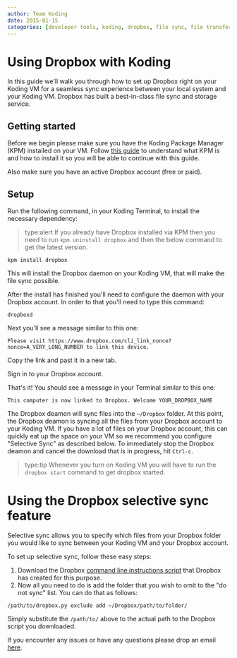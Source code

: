 ```yaml
---
author: Team Koding
date: 2015-01-15
categories: [developer tools, koding, dropbox, file sync, file transfer]
---
```


# Using Dropbox with Koding

In this guide we'll walk you through how to set up Dropbox right on your Koding VM for a seamless sync experience between your local system and your Koding VM. Dropbox has built a best-in-class file sync and storage service.

## Getting started

Before we begin please make sure you have the Koding Package Manager (KPM) installed on your VM. Follow [this guide](http://learn.koding.com/kpm) to understand what KPM is and how to install it so you will be able to continue with this guide.

Also make sure you have an active Dropbox account (free or paid).

## Setup

Run the following command, in your Koding Terminal, to install the necessary dependency:

> type:alert
> If you already have Dropbox installed via KPM then you need to run `kpm uninstall dropbox` and then the below command to get the latest version.

```
kpm install dropbox
```

This will install the Dropbox daemon on your Koding VM, that will make the file sync possible.

After the install has finished you'll need to configure the daemon with your Dropbox account. In order to that you'll need to type this command:

```
dropboxd
```

Next you'll see a message similar to this one:

```
Please visit https://www.dropbox.com/cli_link_nonce?nonce=A_VERY_LONG_NUMBER to link this device.
```

Copy the link and past it in a new tab.

Sign in to your Dropbox account.

That's it! You should see a message in your Terminal similar to this one:

```
This computer is now linked to Dropbox. Welcome YOUR_DROPBOX_NAME
```
The Dropbox deamon will sync files into the `~/Dropbox` folder. At this point, the Dropbox deamon is syncing all the files from your Dropbox account to your Koding VM. If you have a lot of files on your Dropbox account, this can quickly eat up the space on your VM so we recommend you configure "Selective Sync" as described below. To immediately stop the Dropbox deamon and cancel the download that is in progress, hit `Ctrl-c`.

> type:tip
> Whenever you turn on Koding VM you will have to run the `dropbox start` command to get dropbox started.

# Using the Dropbox selective sync feature
Selective sync allows you to specify which files from your Dropbox folder you would like to sync between your Koding VM and your Dropbox account.

To set up selective sync, follow these easy steps:
1. Download the Dropbox [command line instructions script](https://www.dropbox.com/download?dl=packages/dropbox.py) that Dropbox has created for this purpose.
2. Now all you need to do is add the folder that you wish to omit to the "do not sync" list. You can do that as follows:
```
/path/to/dropbox.py exclude add ~/Dropbox/path/to/folder/
```
Simply substitute the `/path/to/` above to the actual path to the Dropbox script you downloaded.

If you encounter any issues or have any questions please drop an email [here](mailto:support@koding.com).
